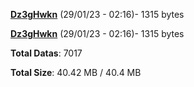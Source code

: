 [**Dz3gHwkn**](/data/Dz3gHwkn.txt) (29/01/23 - 02:16)- 1315 bytes

[**Dz3gHwkn**](/data/Dz3gHwkn.txt) (29/01/23 - 02:16)- 1315 bytes

**Total Datas**: 7017

**Total Size**: 40.42 MB / 40.4 MB